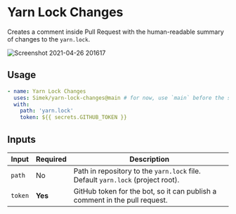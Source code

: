 # Yarn Lock Changes

Creates a comment inside Pull Request with the human-readable summary of changes to the `yarn.lock`.

<img alt="Screenshot 2021-04-26 201617" src="https://user-images.githubusercontent.com/719641/116132125-78cadf80-a6cd-11eb-901d-7f3cb6efd1c9.png">

## Usage

```yml
- name: Yarn Lock Changes
  uses: Simek/yarn-lock-changes@main # for now, use `main` before the stable release will be published as `v1`
  with:
    path: 'yarn.lock'
    token: ${{ secrets.GITHUB_TOKEN }}
```

## Inputs

| Input | Required | Description |
| --- | --- | --- |
| `path` | No | Path in repository to the `yarn.lock` file. Default `yarn.lock` (project root). |
| `token` | **Yes** | GitHub token for the bot, so it can publish a comment in the pull request. |
